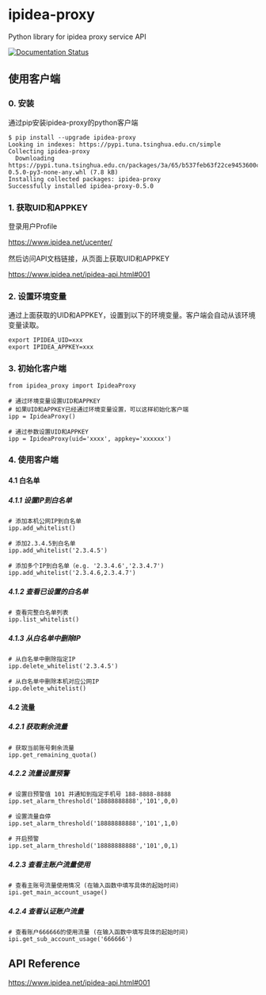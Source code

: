 # ipidea-proxy

Python library for ipidea proxy service API

[![Documentation Status](https://readthedocs.org/projects/ipidea-proxy/badge/?version=latest)](https://ipidea-proxy.readthedocs.io/en/latest/?badge=latest)

## 使用客户端

### 0. 安装

通过pip安装ipidea-proxy的python客户端

```shell
$ pip install --upgrade ipidea-proxy
Looking in indexes: https://pypi.tuna.tsinghua.edu.cn/simple
Collecting ipidea-proxy
  Downloading https://pypi.tuna.tsinghua.edu.cn/packages/3a/65/b537feb63f22ce9453600cd49fbf1a230df6914c1ba133ed91efb1fa9a53/ipidea_proxy-0.5.0-py3-none-any.whl (7.8 kB)
Installing collected packages: ipidea-proxy
Successfully installed ipidea-proxy-0.5.0
```

### 1. 获取UID和APPKEY

登录用户Profile

https://www.ipidea.net/ucenter/

然后访问API文档链接，从页面上获取UID和APPKEY

https://www.ipidea.net/ipidea-api.html#001

### 2. 设置环境变量

通过上面获取的UID和APPKEY，设置到以下的环境变量。客户端会自动从该环境变量读取。

```shell
export IPIDEA_UID=xxx
export IPIDEA_APPKEY=xxx
```

### 3. 初始化客户端

```shell
from ipidea_proxy import IpideaProxy

# 通过环境变量设置UID和APPKEY
# 如果UID和APPKEY已经通过环境变量设置，可以这样初始化客户端
ipp = IpideaProxy()

# 通过参数设置UID和APPKEY
ipp = IpideaProxy(uid='xxxx', appkey='xxxxxx')

```

### 4. 使用客户端

#### 4.1 白名单
##### 4.1.1 设置IP到白名单

```shell
# 添加本机公网IP到白名单
ipp.add_whitelist()

# 添加2.3.4.5到白名单
ipp.add_whitelist('2.3.4.5')

# 添加多个IP到白名单（e.g. '2.3.4.6','2.3.4.7')
ipp.add_whitelist('2.3.4.6,2.3.4.7')
```

##### 4.1.2 查看已设置的白名单

```shell
# 查看完整白名单列表
ipp.list_whitelist()
```

##### 4.1.3 从白名单中删除IP

```shell
# 从白名单中删除指定IP
ipp.delete_whitelist('2.3.4.5')

# 从白名单中删除本机对应公网IP
ipp.delete_whitelist()
```

#### 4.2 流量
##### 4.2.1 获取剩余流量

```shell
# 获取当前账号剩余流量
ipp.get_remaining_quota()
```
##### 4.2.2 流量设置预警

```shell
# 设置日预警值 101 并通知到指定手机号 188-8888-8888
ipp.set_alarm_threshold('18888888888','101',0,0)

# 设置流量自停
ipp.set_alarm_threshold('18888888888','101',1,0)

# 开启预警
ipp.set_alarm_threshold('18888888888','101',0,1)
```

##### 4.2.3 查看主账户流量使用

```shell
# 查看主账号流量使用情况 (在输入函数中填写具体的起始时间)
ipi.get_main_account_usage()
```

##### 4.2.4 查看认证账户流量
```shell
# 查看账户666666的使用流量 (在输入函数中填写具体的起始时间)
ipi.get_sub_account_usage('666666')
```

## API Reference

https://www.ipidea.net/ipidea-api.html#001

